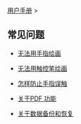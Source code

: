 [用户手册](/dragonnest/drawnote/manual/zh) >



常见问题
---

- [无法用手指绘画](fingers.md)

- [无法用触控笔绘画](stylus.md)

- [怎样防止手指误触](mistouch.md)

- [关于PDF 功能](pdf.md)

- [关于数据备份和恢复](data_backup_and_recovery.md)

